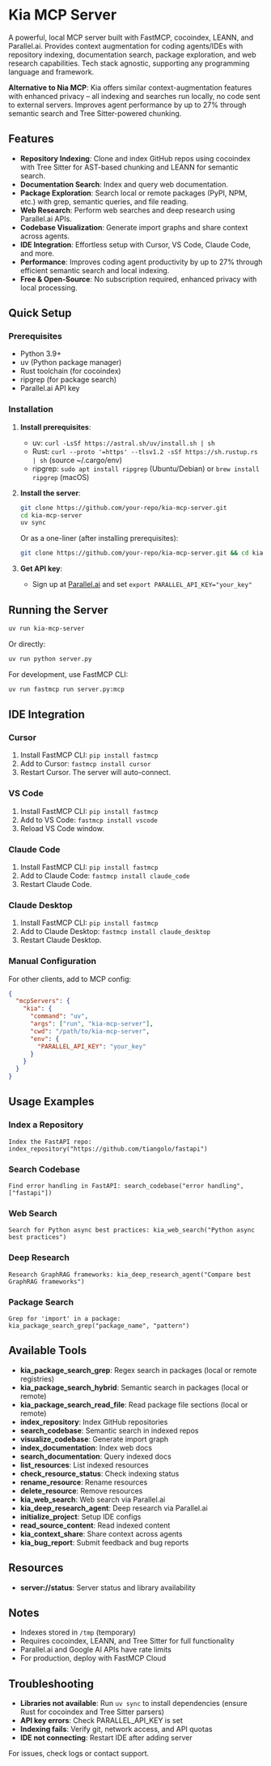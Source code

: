 # Kia MCP Server

A powerful, local MCP server built with FastMCP, cocoindex, LEANN, and Parallel.ai. Provides context augmentation for coding agents/IDEs with repository indexing, documentation search, package exploration, and web research capabilities. Tech stack agnostic, supporting any programming language and framework.

**Alternative to Nia MCP**: Kia offers similar context-augmentation features with enhanced privacy – all indexing and searches run locally, no code sent to external servers. Improves agent performance by up to 27% through semantic search and Tree Sitter-powered chunking.

## Features

- **Repository Indexing**: Clone and index GitHub repos using cocoindex with Tree Sitter for AST-based chunking and LEANN for semantic search.
- **Documentation Search**: Index and query web documentation.
- **Package Exploration**: Search local or remote packages (PyPI, NPM, etc.) with grep, semantic queries, and file reading.
- **Web Research**: Perform web searches and deep research using Parallel.ai APIs.
- **Codebase Visualization**: Generate import graphs and share context across agents.
- **IDE Integration**: Effortless setup with Cursor, VS Code, Claude Code, and more.
- **Performance**: Improves coding agent productivity by up to 27% through efficient semantic search and local indexing.
- **Free & Open-Source**: No subscription required, enhanced privacy with local processing.

## Quick Setup

### Prerequisites

- Python 3.9+
- uv (Python package manager)
- Rust toolchain (for cocoindex)
- ripgrep (for package search)
- Parallel.ai API key

### Installation

1. **Install prerequisites**:
    - uv: `curl -LsSf https://astral.sh/uv/install.sh | sh`
    - Rust: `curl --proto '=https' --tlsv1.2 -sSf https://sh.rustup.rs | sh` (source ~/.cargo/env)
    - ripgrep: `sudo apt install ripgrep` (Ubuntu/Debian) or `brew install ripgrep` (macOS)

2. **Install the server**:
    ```bash
    git clone https://github.com/your-repo/kia-mcp-server.git
    cd kia-mcp-server
    uv sync
    ```

   Or as a one-liner (after installing prerequisites):
   ```bash
   git clone https://github.com/your-repo/kia-mcp-server.git && cd kia-mcp-server && uv sync
   ```

5. **Get API key**:
    - Sign up at [Parallel.ai](https://platform.parallel.ai) and set `export PARALLEL_API_KEY="your_key"`

## Running the Server

```bash
uv run kia-mcp-server
```

Or directly:
```bash
uv run python server.py
```

For development, use FastMCP CLI:
```bash
uv run fastmcp run server.py:mcp
```

## IDE Integration

### Cursor

1. Install FastMCP CLI: `pip install fastmcp`
2. Add to Cursor: `fastmcp install cursor`
3. Restart Cursor. The server will auto-connect.

### VS Code

1. Install FastMCP CLI: `pip install fastmcp`
2. Add to VS Code: `fastmcp install vscode`
3. Reload VS Code window.

### Claude Code

1. Install FastMCP CLI: `pip install fastmcp`
2. Add to Claude Code: `fastmcp install claude_code`
3. Restart Claude Code.

### Claude Desktop

1. Install FastMCP CLI: `pip install fastmcp`
2. Add to Claude Desktop: `fastmcp install claude_desktop`
3. Restart Claude Desktop.

### Manual Configuration

For other clients, add to MCP config:

```json
{
  "mcpServers": {
    "kia": {
      "command": "uv",
      "args": ["run", "kia-mcp-server"],
      "cwd": "/path/to/kia-mcp-server",
      "env": {
        "PARALLEL_API_KEY": "your_key"
      }
    }
  }
}
```

## Usage Examples

### Index a Repository
```
Index the FastAPI repo: index_repository("https://github.com/tiangolo/fastapi")
```

### Search Codebase
```
Find error handling in FastAPI: search_codebase("error handling", ["fastapi"])
```

### Web Search
```
Search for Python async best practices: kia_web_search("Python async best practices")
```

### Deep Research
```
Research GraphRAG frameworks: kia_deep_research_agent("Compare best GraphRAG frameworks")
```

### Package Search
```
Grep for 'import' in a package: kia_package_search_grep("package_name", "pattern")
```

## Available Tools

- **kia_package_search_grep**: Regex search in packages (local or remote registries)
- **kia_package_search_hybrid**: Semantic search in packages (local or remote)
- **kia_package_search_read_file**: Read package file sections (local or remote)
- **index_repository**: Index GitHub repositories
- **search_codebase**: Semantic search in indexed repos
- **visualize_codebase**: Generate import graph
- **index_documentation**: Index web docs
- **search_documentation**: Query indexed docs
- **list_resources**: List indexed resources
- **check_resource_status**: Check indexing status
- **rename_resource**: Rename resources
- **delete_resource**: Remove resources
- **kia_web_search**: Web search via Parallel.ai
- **kia_deep_research_agent**: Deep research via Parallel.ai
- **initialize_project**: Setup IDE configs
- **read_source_content**: Read indexed content
- **kia_context_share**: Share context across agents
- **kia_bug_report**: Submit feedback and bug reports

## Resources

- **server://status**: Server status and library availability

## Notes

- Indexes stored in `/tmp` (temporary)
- Requires cocoindex, LEANN, and Tree Sitter for full functionality
- Parallel.ai and Google AI APIs have rate limits
- For production, deploy with FastMCP Cloud

## Troubleshooting

- **Libraries not available**: Run `uv sync` to install dependencies (ensure Rust for cocoindex and Tree Sitter parsers)
- **API key errors**: Check PARALLEL_API_KEY is set
- **Indexing fails**: Verify git, network access, and API quotas
- **IDE not connecting**: Restart IDE after adding server

For issues, check logs or contact support.